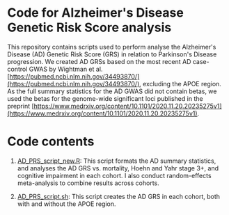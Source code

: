 # Code for Alzheimer's Disease Genetic Risk Score analysis

This repository contains scripts used to perform analyse the Alzheimer's Disease (AD) Genetic Risk Score (GRS) in relation to Parkinson's Disease progression. We created AD GRSs based on the most recent AD case-control GWAS by Wightman et al. [https://pubmed.ncbi.nlm.nih.gov/34493870/](https://pubmed.ncbi.nlm.nih.gov/34493870/), excluding the APOE region. As the full summary statistics for the AD GWAS did not contain betas, we used the betas for the genome-wide significant loci published in the preprint [https://www.medrxiv.org/content/10.1101/2020.11.20.20235275v1](https://www.medrxiv.org/content/10.1101/2020.11.20.20235275v1).

# Code contents

1. [AD_PRS_script_new.R](https://github.com/huw-morris-lab/PD-survival-GWAS/blob/2b7dd5d3a9c666d8e834d2316ccdc555fbfa24f5/AD_GRS/AD_PRS_script_new.R): This script formats the AD summary statistics, and analyses the AD GRS vs. mortality, Hoehn and Yahr stage 3+, and cognitive impairment in each cohort. I also conduct random-effects meta-analysis to combine results across cohorts.

2. [AD_PRS_script.sh](https://github.com/huw-morris-lab/PD-survival-GWAS/blob/2b7dd5d3a9c666d8e834d2316ccdc555fbfa24f5/AD_GRS/AD_PRS_script.sh): This script creates the AD GRS in each cohort, both with and without the APOE region.
